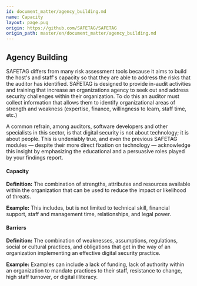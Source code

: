 ```yaml
---
id: document_matter/agency_building.md
name: Capacity
layout: page.pug
origin: https://github.com/SAFETAG/SAFETAG
origin_path: master/en/document_matter/agency_building.md
---
```


## Agency Building

SAFETAG differs from many risk assessment tools because it aims to build the host's and staff's capacity so that they are able to address the risks that the auditor has identified. SAFETAG is designed to provide in-audit activities and training that increase an organizations agency to seek out and address security challenges within their organization. To do this an auditor must collect information that allows them to identify organizational areas of strength and weakness (expertise, finance, willingness to learn, staff time, etc.)

A common refrain, among auditors, software developers and other specialists in this sector, is that digital security is not about technology; it is about people. This is undeniably true, and even the previous SAFETAG modules — despite their more direct fixation on technology — acknowledge this insight by emphasizing the educational and a persuasive roles played by your findings report. 

#### Capacity

**Definition:** The combination of strengths, attributes and resources available within the organization that can be used to reduce the impact or likelihood of threats.

**Example:** This includes, but is not limited to technical skill, financial support, staff and management time, relationships, and legal power.

#### Barriers

**Definition:** The combination of weaknesses, assumptions, regulations, social or cultural practices, and obligations that get in the way of an organization implementing an effective digital security practice.

**Example:** Examples can include a lack of funding, lack of authority within an organization to mandate practices to their staff, resistance to change, high staff turnover, or digital illiteracy. 

